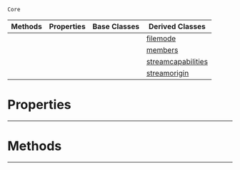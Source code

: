  `Core`

|Methods|Properties|Base Classes|Derived Classes|
|---|---|---|---|
| | | |[filemode](https://github.com/zeroengineteam/ZeroDocs/code_reference/zilch_base_types/filemode.markdown)|
| | | |[members](https://github.com/zeroengineteam/ZeroDocs/code_reference/zilch_base_types/members.markdown)|
| | | |[streamcapabilities](https://github.com/zeroengineteam/ZeroDocs/code_reference/zilch_base_types/streamcapabilities.markdown)|
| | | |[streamorigin](https://github.com/zeroengineteam/ZeroDocs/code_reference/zilch_base_types/streamorigin.markdown)|


 #  Properties


---  
 #  Methods


---  
 

 